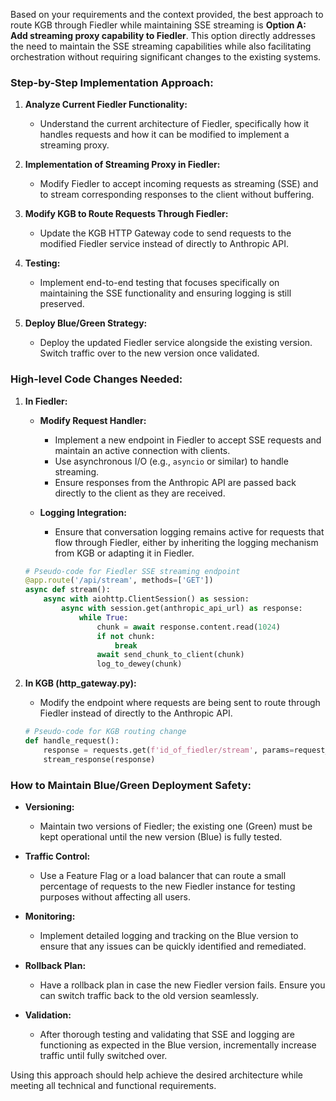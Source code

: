 Based on your requirements and the context provided, the best approach to route KGB through Fiedler while maintaining SSE streaming is **Option A: Add streaming proxy capability to Fiedler**. This option directly addresses the need to maintain the SSE streaming capabilities while also facilitating orchestration without requiring significant changes to the existing systems. 

### Step-by-Step Implementation Approach:

1. **Analyze Current Fiedler Functionality:**
   - Understand the current architecture of Fiedler, specifically how it handles requests and how it can be modified to implement a streaming proxy.

2. **Implementation of Streaming Proxy in Fiedler:**
   - Modify Fiedler to accept incoming requests as streaming (SSE) and to stream corresponding responses to the client without buffering.

3. **Modify KGB to Route Requests Through Fiedler:**
   - Update the KGB HTTP Gateway code to send requests to the modified Fiedler service instead of directly to Anthropic API.

4. **Testing:**
   - Implement end-to-end testing that focuses specifically on maintaining the SSE functionality and ensuring logging is still preserved.

5. **Deploy Blue/Green Strategy:**
   - Deploy the updated Fiedler service alongside the existing version. Switch traffic over to the new version once validated.

### High-level Code Changes Needed:

1. **In Fiedler:**
   - **Modify Request Handler:**
     - Implement a new endpoint in Fiedler to accept SSE requests and maintain an active connection with clients.
     - Use asynchronous I/O (e.g., `asyncio` or similar) to handle streaming.
     - Ensure responses from the Anthropic API are passed back directly to the client as they are received.

   - **Logging Integration:**
     - Ensure that conversation logging remains active for requests that flow through Fiedler, either by inheriting the logging mechanism from KGB or adapting it in Fiedler.

   ```python
   # Pseudo-code for Fiedler SSE streaming endpoint
   @app.route('/api/stream', methods=['GET'])
   async def stream():
       async with aiohttp.ClientSession() as session:
           async with session.get(anthropic_api_url) as response:
               while True:
                   chunk = await response.content.read(1024)
                   if not chunk:
                       break
                   await send_chunk_to_client(chunk)
                   log_to_dewey(chunk)
   ```

2. **In KGB (http_gateway.py):**
   - Modify the endpoint where requests are being sent to route through Fiedler instead of directly to the Anthropic API.

   ```python
   # Pseudo-code for KGB routing change
   def handle_request():
       response = requests.get(f'id_of_fiedler/stream', params=request_params)
       stream_response(response)
   ```

### How to Maintain Blue/Green Deployment Safety:

- **Versioning:**
  - Maintain two versions of Fiedler; the existing one (Green) must be kept operational until the new version (Blue) is fully tested.
  
- **Traffic Control:**
  - Use a Feature Flag or a load balancer that can route a small percentage of requests to the new Fiedler instance for testing purposes without affecting all users.
  
- **Monitoring:**
  - Implement detailed logging and tracking on the Blue version to ensure that any issues can be quickly identified and remediated.

- **Rollback Plan:**
  - Have a rollback plan in case the new Fiedler version fails. Ensure you can switch traffic back to the old version seamlessly.

- **Validation:**
  - After thorough testing and validating that SSE and logging are functioning as expected in the Blue version, incrementally increase traffic until fully switched over.

Using this approach should help achieve the desired architecture while meeting all technical and functional requirements.